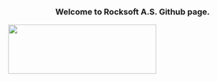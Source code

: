 <h3 align="center">Welcome to Rocksoft A.S. Github page.</h3>
<img align="middle" src="./Rocksoft-Gorseller/rock-logo-small_Çalişma-Yüzeyi-1.png" width="300" 
     height="100"/>

<!-- <h3 align="center">https://www.rocksoft.com.tr/</h3> -->
<p align="left">
</p>

